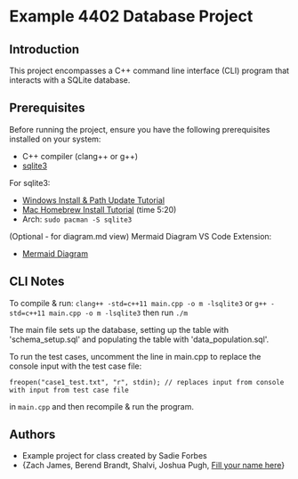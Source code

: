 <!-- @format -->

# Example 4402 Database Project

## Introduction

This project encompasses a C++ command line interface (CLI) program that interacts with a SQLite database.

## Prerequisites

Before running the project, ensure you have the following prerequisites installed on your system:

- C++ compiler (clang++ or g++)
- [sqlite3](https://www.sqlite.org/download.html)

For sqlite3:
- [Windows Install & Path Update Tutorial](https://www.youtube.com/watch?v=XA3w8tQnYCA)
- [Mac Homebrew Install Tutorial](https://www.youtube.com/watch?v=2CAspm7YwTU) (time 5:20)
- Arch: `sudo pacman -S sqlite3`

(Optional - for diagram.md view) Mermaid Diagram VS Code Extension:
- [Mermaid Diagram](https://marketplace.visualstudio.com/items?itemName=bierner.markdown-mermaid)

## CLI Notes

To compile & run:
`clang++ -std=c++11 main.cpp -o m -lsqlite3` or
`g++ -std=c++11 main.cpp -o m -lsqlite3`
then run `./m`

The main file sets up the database, setting up the table with 'schema_setup.sql' and populating the table with 'data_population.sql'.

To run the test cases, uncomment the line in main.cpp to replace the console input with the test case file:
```
freopen("case1_test.txt", "r", stdin); // replaces input from console with input from test case file
```
in `main.cpp` and then recompile & run the program.

## Authors

- Example project for class created by Sadie Forbes
- {Zach James, Berend Brandt, Shalvi, Joshua Pugh, [Fill your name here]()}
